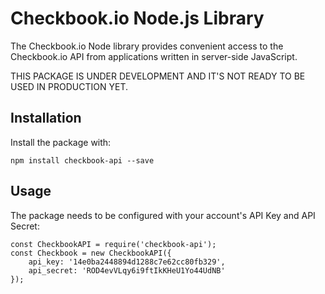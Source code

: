 # Checkbook.io Node.js Library

The Checkbook.io Node library provides convenient access to the Checkbook.io API from
applications written in server-side JavaScript.

THIS PACKAGE IS UNDER DEVELOPMENT AND IT'S NOT READY TO BE USED IN PRODUCTION YET.

## Installation

Install the package with:

    npm install checkbook-api --save
    
## Usage

The package needs to be configured with your account's API Key and API Secret:

    const CheckbookAPI = require('checkbook-api');
    const Checkbook = new CheckbookAPI({
        api_key: '14e0ba2448894d1288c7e62cc80fb329',
        api_secret: 'ROD4evVLqy6i9ftIkKHeU1Yo44UdNB'
    });